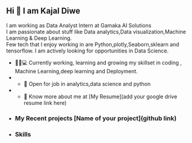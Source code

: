 ## Hi 👋 I am Kajal Diwe 
I am working as  Data Analyst Intern at Gamaka AI Solutions  
I am passionate about stuff like Data analytics,Data visualization,Machine Learning & Deep Learning.  
Few tech that I enjoy working in are Python,plotly,Seaborn,sklearn and tensorflow. I am actively looking for opportunities in Data Science.  
- 👨🏽💻 Currently working, learning and growing my skillset in coding , Machine Learning,deep learning and Deployment. 
- - 🤝 Open for job in  analytics,data science and python
-  - 👨 Know more about me at [My Resume](add your google drive resume link here)  
-   ### My Recent projects  [Name of your project](github link) 
-    ### Skills
